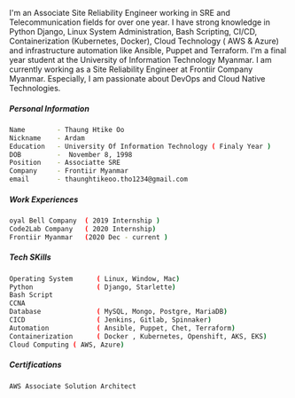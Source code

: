 <p>
I'm an Associate Site Reliability Engineer working in SRE and Telecommunication fields for over one year. I have strong knowledge in Python Django, Linux System Administration, Bash Scripting, CI/CD, Containerization (Kubernetes, Docker), Cloud Technology ( AWS & Azure) and infrastructure automation like Ansible, Puppet and Terraform. I'm a final year student at the University of Information Technology Myanmar. I am currently working as a Site Reliability Engineer at Frontiir Company Myanmar. Especially, I am passionate about DevOps and Cloud Native Technologies.
</p>

##### Personal Information
```bash
Name        - Thaung Htike Oo
Nickname    - Ardam
Education   - University Of Information Technology ( Finaly Year )
DOB         -  November 8, 1998 
Position    - Associatte SRE
Company     - Frontiir Myanmar
email       - thaunghtikeoo.tho1234@gmail.com
```

##### Work Experiences
```bash
oyal Bell Company  ( 2019 Internship )
Code2Lab Company   ( 2020 Internship) 
Frontiir Myanmar   (2020 Dec - current )
```

##### Tech SKills
```bash
Operating System      ( Linux, Window, Mac)
Python                ( Django, Starlette)
Bash Script
CCNA
Database              ( MySQL, Mongo, Postgre, MariaDB)
CICD                  ( Jenkins, Gitlab, Spinnaker)
Automation            ( Ansible, Puppet, Chet, Terraform)
Containerization      ( Docker , Kubernetes, Openshift, AKS, EKS)
Cloud Computing ( AWS, Azure)
```
##### Certifications
```bash 
AWS Associate Solution Architect 
```
